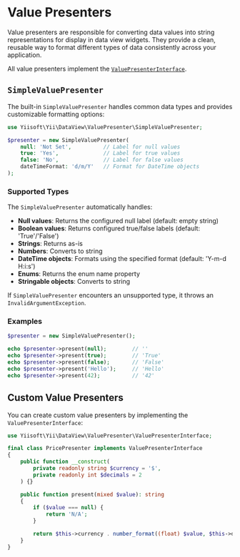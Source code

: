 # Value Presenters

Value presenters are responsible for converting data values into string representations for display in data view
widgets. They provide a clean, reusable way to format different types of data consistently across your application.

All value presenters implement the [`ValuePresenterInterface`](../../../src/ValuePresenter/ValuePresenterInterface.php).

## `SimpleValuePresenter`

The built-in `SimpleValuePresenter` handles common data types and provides customizable formatting options:

```php
use Yiisoft\Yii\DataView\ValuePresenter\SimpleValuePresenter;

$presenter = new SimpleValuePresenter(
    null: 'Not Set',          // Label for null values
    true: 'Yes',              // Label for true values
    false: 'No',              // Label for false values
    dateTimeFormat: 'd/m/Y'   // Format for DateTime objects
);
```

### Supported Types

The `SimpleValuePresenter` automatically handles:

- **Null values**: Returns the configured null label (default: empty string)
- **Boolean values**: Returns configured true/false labels (default: 'True'/'False')
- **Strings**: Returns as-is
- **Numbers**: Converts to string
- **DateTime objects**: Formats using the specified format (default: 'Y-m-d H:i:s')
- **Enums**: Returns the enum name property
- **Stringable objects**: Converts to string

If `SimpleValuePresenter` encounters an unsupported type, it throws an `InvalidArgumentException`.

### Examples

```php
$presenter = new SimpleValuePresenter();

echo $presenter->present(null);        // ''
echo $presenter->present(true);        // 'True'
echo $presenter->present(false);       // 'False'
echo $presenter->present('Hello');     // 'Hello'
echo $presenter->present(42);          // '42'
```

## Custom Value Presenters

You can create custom value presenters by implementing the `ValuePresenterInterface`:

```php
use Yiisoft\Yii\DataView\ValuePresenter\ValuePresenterInterface;

final class PricePresenter implements ValuePresenterInterface
{
    public function __construct(
        private readonly string $currency = '$',
        private readonly int $decimals = 2
    ) {}

    public function present(mixed $value): string
    {
        if ($value === null) {
            return 'N/A';
        }

        return $this->currency . number_format((float) $value, $this->decimals);
    }
}
```
